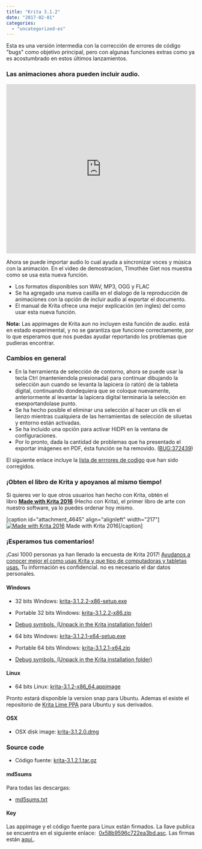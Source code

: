 ```yaml
---
title: "Krita 3.1.2"
date: "2017-02-01"
categories: 
  - "uncategorized-es"
---
```


Esta es una versión intermedia con la corrección de errores de código "bugs" como objetivo principal, pero con algunas funciones extras como ya es acostumbrado en estos últimos lanzamientos.

### Las animaciones ahora pueden incluir audio.

<iframe src="https://www.youtube.com/embed/s08oHOjxo84" width="100%" height="450" frameborder="0" allowfullscreen="allowfullscreen"></iframe>

Ahora se puede importar audio lo cual ayuda a sincronizar voces y música con la animación. En el video de demostracion, TImothée Giet nos muestra como se usa esta nueva función.

- Los formatos disponibles son WAV, MP3, OGG y FLAC
- Se ha agregado una nueva casilla en el dialogo de la reproducción de animaciones con la opción de incluir audio al exportar el documento.
- El manual de Krita ofrece una mejor explicación (en ingles) del como usar esta nueva función.

**Nota:** Las appimages de Krita aun no incluyen esta función de audio. está en estado experimental, y no se garantiza que funcione correctamente, por lo que esperamos que nos puedas ayudar reportando los problemas que pudieras encontrar.

### Cambios en general

- En la herramienta de selección de contorno, ahora se puede usar la tecla Ctrl (manteniendola presionada) para continuar dibujando la selección aun cuando se levanta la lapicera (o ratón) de la tableta digital, continuando dondequiera que se coloque nuevamente, anteriormente al levantar la lapicera digital terminaría la selección en esexportandolase punto.
- Se ha hecho posible el eliminar una selección al hacer un clik en el lienzo mientras cualquiera de las herramientas de selección de siluetas y entorno están activadas.
- Se ha incluido una opción para activar HiDPI en la ventana de configuraciones.
- Por lo pronto, dada la cantidad de problemas que ha presentado el exportar imágenes en PDF, ésta función se ha removido. ([BUG:372439](https://bugs.kde.org/show_bug.cgi?id=372439))

El siguiente enlace incluye la [lista de errrores de codigo](https://krita.org/es/krita-3-1-2/) que han sido corregidos.

### ¡Obten el libro de Krita y apoyanos al mismo tiempo!

Si quieres ver lo que otros usuarios han hecho con Krita, obtén el libro [**Made with Krita 2016**](/item/made-with-krita-2016-the-krita-artbook/) (Hecho con Krita), el primer libro de arte con nuestro software, ya lo puedes ordenar hoy mismo.

\[caption id="attachment\_4645" align="alignleft" width="217"\][![Made with Krita 2016](../images/cover_small-217x300.png)](https://krita.org/wp-content/uploads/2016/12/cover_small.png) Made with Krita 2016\[/caption\]

### ¡Esperamos tus comentarios!

¡Casi 1000 personas ya han llenado la encuesta de Krita 2017! [Ayudanos a conocer mejor el como usas Krita y que tipo de computadoras y tabletas usas.](https://goo.gl/forms/cEeNopmGcMR4y3xD2) Tu información es confidencial. no es necesario el dar datos personales.

#### Windows

- 32 bits Windows: [krita-3.1.2.2-x86-setup.exe](http://download.kde.org/stable/krita/3.1.2/krita-3.1.2.2-x86-setup.exe)
- Portable 32 bits Windows: [krita-3.1.2.2-x86.zip](http://download.kde.org/stable/krita/3.1.2/krita-3.1.2.2-x86.zip)
- [Debug symbols. (Unpack in the Krita installation folder)](http://download.kde.org/stable/krita/3.1.2/krita-3.1.2.2-x86-dbg.zip)

- 64 bits Windows: [krita-3.1.2.1-x64-setup.exe](http://download.kde.org/stable/krita/3.1.2/krita-3.1.2.1-x64-setup.exe)
- Portable 64 bits Windows: [krita-3.1.2.1-x64.zip](http://download.kde.org/stable/krita/3.1.2/krita-3.1.2.1-x64.zip)
- [Debug symbols. (Unpack in the Krita installation folder)](http://download.kde.org/stable/krita/3.1.2/krita-3.1.2.1-x64-dbg.zip)

#### Linux

- 64 bits Linux: [krita-3.1.2-x86\_64.appimage](http://download.kde.org/stable/krita/3.1.2/krita-3.1.2-x86_64.appimage)

Pronto estará disponible la version snap para Ubuntu. Ademas el existe el repositorio de [Krita Lime PPA](https://launchpad.net/~kritalime/+archive/ubuntu/ppa) para Ubuntu y sus derivados.

#### OSX

- OSX disk image: [krita-3.1.2.0.dmg](http://download.kde.org/stable/krita/3.1.2/krita-3.1.2.0.dmg)

### Source code

- Código fuente: [krita-3.1.2.1.tar.gz](http://download.kde.org/stable/krita/3.1.2/krita-3.1.2.1.tar.gz)

#### md5sums

Para todas las descargas:

- [md5sums.txt](http://download.kde.org/stable/krita/3.1.2/md5sums.txt)

#### Key

Las appimage y el código fuente para Linux están firmados. La llave publica se encuentra en el siguiente enlace:  [0x58b9596c722ea3bd.asc](https://share.kde.org/index.php/s/fJ99V5mZvuyD0z8). Las firmas están [aquí.](http://download.kde.org/stable/krita/3.1.2).
